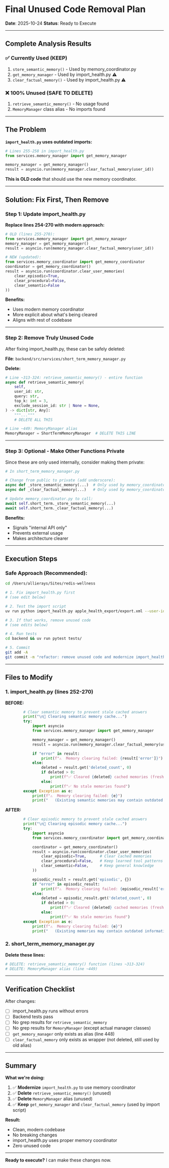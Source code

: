 # Final Unused Code Removal Plan

**Date**: 2025-10-24
**Status**: Ready to Execute

---

## Complete Analysis Results

### ✅ **Currently Used (KEEP)**
1. `store_semantic_memory()` - Used by memory_coordinator.py
2. `get_memory_manager` - Used by import_health.py ⚠️
3. `clear_factual_memory()` - Used by import_health.py ⚠️

### ❌ **100% Unused (SAFE TO DELETE)**
1. `retrieve_semantic_memory()` - No usage found
2. `MemoryManager` class alias - No imports found

---

## The Problem

**`import_health.py` uses outdated imports:**

```python
# Lines 255-258 in import_health.py
from services.memory_manager import get_memory_manager

memory_manager = get_memory_manager()
result = asyncio.run(memory_manager.clear_factual_memory(user_id))
```

**This is OLD code** that should use the new memory coordinator.

---

## Solution: Fix First, Then Remove

### Step 1: Update import_health.py

**Replace lines 254-270 with modern approach:**

```python
# OLD (lines 255-270):
from services.memory_manager import get_memory_manager
memory_manager = get_memory_manager()
result = asyncio.run(memory_manager.clear_factual_memory(user_id))

# NEW (updated):
from services.memory_coordinator import get_memory_coordinator
coordinator = get_memory_coordinator()
result = asyncio.run(coordinator.clear_user_memories(
    clear_episodic=True,
    clear_procedural=False,
    clear_semantic=False
))
```

**Benefits:**
- Uses modern memory coordinator
- More explicit about what's being cleared
- Aligns with rest of codebase

---

### Step 2: Remove Truly Unused Code

After fixing import_health.py, these can be safely deleted:

**File**: `backend/src/services/short_term_memory_manager.py`

**Delete:**
```python
# Line ~313-324: retrieve_semantic_memory() - entire function
async def retrieve_semantic_memory(
    self,
    user_id: str,
    query: str,
    top_k: int = 3,
    exclude_session_id: str | None = None,
) -> dict[str, Any]:
    """..."""
    # DELETE ALL THIS

# Line ~449: MemoryManager alias
MemoryManager = ShortTermMemoryManager  # DELETE THIS LINE
```

---

### Step 3: Optional - Make Other Functions Private

Since these are only used internally, consider making them private:

```python
# In short_term_memory_manager.py

# Change from public to private (add underscore):
async def _store_semantic_memory(...)  # Only used by memory_coordinator
async def _clear_factual_memory(...)   # Only used by memory_coordinator

# Update memory_coordinator.py to call:
await self.short_term._store_semantic_memory(...)
await self.short_term._clear_factual_memory(...)
```

**Benefits:**
- Signals "internal API only"
- Prevents external usage
- Makes architecture clearer

---

## Execution Steps

### Safe Approach (Recommended):

```bash
cd /Users/allierays/Sites/redis-wellness

# 1. Fix import_health.py first
# (see edit below)

# 2. Test the import script
uv run python import_health.py apple_health_export/export.xml --user-id test

# 3. If that works, remove unused code
# (see edits below)

# 4. Run tests
cd backend && uv run pytest tests/

# 5. Commit
git add -A
git commit -m "refactor: remove unused code and modernize import_health.py"
```

---

## Files to Modify

### 1. import_health.py (lines 252-270)

**BEFORE:**
```python
        # Clear semantic memory to prevent stale cached answers
        print("\n🧹 Clearing semantic memory cache...")
        try:
            import asyncio
            from services.memory_manager import get_memory_manager

            memory_manager = get_memory_manager()
            result = asyncio.run(memory_manager.clear_factual_memory(user_id))

            if "error" in result:
                print(f"⚠️  Memory clearing failed: {result['error']}")
            else:
                deleted = result.get('deleted_count', 0)
                if deleted > 0:
                    print(f"✅ Cleared {deleted} cached memories (fresh data will be used)")
                else:
                    print(f"✅ No stale memories found")
        except Exception as e:
            print(f"⚠️  Memory clearing failed: {e}")
            print("   (Existing semantic memories may contain outdated information)")
```

**AFTER:**
```python
        # Clear episodic memory to prevent stale cached answers
        print("\n🧹 Clearing episodic memory cache...")
        try:
            import asyncio
            from services.memory_coordinator import get_memory_coordinator

            coordinator = get_memory_coordinator()
            result = asyncio.run(coordinator.clear_user_memories(
                clear_episodic=True,      # Clear cached memories
                clear_procedural=False,   # Keep learned tool patterns
                clear_semantic=False,     # Keep general knowledge
            ))

            episodic_result = result.get('episodic', {})
            if "error" in episodic_result:
                print(f"⚠️  Memory clearing failed: {episodic_result['error']}")
            else:
                deleted = episodic_result.get('deleted_count', 0)
                if deleted > 0:
                    print(f"✅ Cleared {deleted} cached memories (fresh data will be used)")
                else:
                    print(f"✅ No stale memories found")
        except Exception as e:
            print(f"⚠️  Memory clearing failed: {e}")
            print("   (Existing memories may contain outdated information)")
```

### 2. short_term_memory_manager.py

**Delete these lines:**

```python
# DELETE: retrieve_semantic_memory() function (lines ~313-324)
# DELETE: MemoryManager alias (line ~449)
```

---

## Verification Checklist

After changes:

- [ ] import_health.py runs without errors
- [ ] Backend tests pass
- [ ] No grep results for `retrieve_semantic_memory`
- [ ] No grep results for `MemoryManager` (except actual manager classes)
- [ ] `get_memory_manager` only exists as alias (line 448)
- [ ] `clear_factual_memory` only exists as wrapper (not deleted, still used by old alias)

---

## Summary

**What we're doing:**
1. ✅ **Modernize** `import_health.py` to use memory coordinator
2. ✅ **Delete** `retrieve_semantic_memory()` (unused)
3. ✅ **Delete** `MemoryManager` alias (unused)
4. ✅ **Keep** `get_memory_manager` and `clear_factual_memory` (used by import script)

**Result:**
- Clean, modern codebase
- No breaking changes
- import_health.py uses proper memory coordinator
- Zero unused code

---

**Ready to execute?** I can make these changes now.
